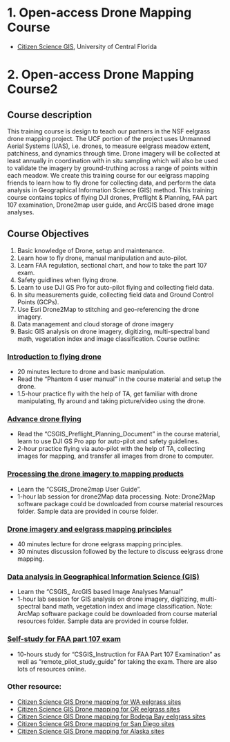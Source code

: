 # 1. Open-access Drone Mapping Course
 
* [Citizen Science GIS](http://www.citizensciencegis.org), University of Central Florida

# 2. Open-access Drone Mapping Course2


## Course description
This training course is design to teach our partners in the NSF eelgrass drone mapping project. The UCF portion of the project uses Unmanned Aerial Systems (UAS), i.e. drones, to measure eelgrass meadow extent, patchiness, and dynamics through time. Drone imagery will be collected at least annually in coordination with in situ sampling which will also be used to validate the imagery by ground-truthing across a range of points within each meadow. We create this training course for our eelgrass mapping friends to learn how to fly drone for collecting data, and perform the data analysis in Geographical Information Science (GIS) method. This training course contains topics of flying DJI drones, Preflight & Planning, FAA part 107 examination, Drone2map user guide, and ArcGIS based drone image analyses.

## Course Objectives   
1.	Basic knowledge of Drone, setup and maintenance. 
2.	Learn how to fly drone, manual manipulation and auto-pilot.
3.	Learn FAA regulation, sectional chart, and how to take the part 107 exam.
4.	Safety guidlines when flying drone. 
5.	Learn to use DJI GS Pro for auto-pilot flying and collecting field data. 
6.	In situ measurements guide, collecting field data and Ground Control Points (GCPs).
7.	Use Esri Drone2Map to stitching and geo-referencing the drone imagery. 
8.	Data management and cloud storage of drone imagery
9.	Basic GIS analysis on drone imagery, digitizing, multi-spectral band math, vegetation index and image classification. 
Course outline:
###	[Introduction to flying drone](/Documents/CSGIS_Preflight_Planning_and_Safety.pdf)
*	20 minutes lecture to drone and basic manipulation.
*	Read the “Phantom 4 user manual” in the course material and setup the drone.
*	1.5-hour practice fly with the help of TA, get familiar with drone manipulating, fly around and taking picture/video using the drone.

### [Advance drone flying](/Documents/CSGIS_Preflight_Planning_Document.pdf)
*	Read the “CSGIS_Preflight_Planning_Document” in the course material, learn to use DJI GS Pro app for auto-pilot and safety guidelines. 
*	2-hour practice flying via auto-pilot with the help of TA, collecting images for mapping, and transfer all images from drone to computer.

### [Processing the drone imagery to mapping products](/Documents/CSGIS_Drone2map_User_Guide.pdf)

*	Learn the “CSGIS_Drone2map User Guide”.
*	1-hour lab session for drone2Map data processing.
Note: Drone2Map software package could be downloaded from course material resources folder. Sample data are provided in course folder.

### [Drone imagery and eelgrass mapping principles](/Slides/UAV_Traning_Slides_Yang.pptx)
*	40 minutes lecture for drone eelgrass mapping principles. 
*	30 minutes discussion followed by the lecture to discuss eelgrass drone mapping. 

### [Data analysis in Geographical Information Science (GIS)](/Documents/CSGIS_ArcGIS_based_Image_Analyses_Manual.pdf)
*	Learn the “CSGIS_ ArcGIS based Image Analyses Manual”
*	1-hour lab session for GIS analysis on drone imagery, digitizing, multi-spectral band math, vegetation index and image classification.
Note: ArcMap software package could be downloaded from course material resources folder. Sample data are provided in course folder.

###	[Self-study for FAA part 107 exam](/Documents/CSGIS_Instruction_for_FAA_Part_107_Examination.pdf)
*	10-hours study for “CSGIS_Instruction for FAA Part 107 Examination” as well as “remote_pilot_study_guide” for taking the exam. There are also lots of resources online.

### Other resource:

* [Citizen Science GIS Drone mapping for WA eelgrass sites](http://www.citizensciencegis.org/nsf-eelgrass-project-ucf-drone-team-finished-coastal-mapping-with-team-from-uw-and-cornell/) 
* [Citizen Science GIS Drone mapping for OR eelgrass sites](http://www.citizensciencegis.org/ucf-drone-team-finishes-eelgrass-mapping-with-team-from-oregon-state-and-cornell/)
* [Citizen Science GIS Drone mapping for Bodega Bay eelgrass sites](http://www.citizensciencegis.org/ucf-drone-team-finishes-eelgrass-research-alongside-uc-davis/)
* [Citizen Science GIS Drone mapping for San Diego sites](http://www.citizensciencegis.org/ucf-drone-team-finishes-the-mapping-in-southern-california-with-sdsu/)
* [Citizen Science GIS Drone mapping for Alaska sites](http://www.citizensciencegis.org/citizen-science-gis-completes-drone-work-in-alaska-the-last-frontier/)

